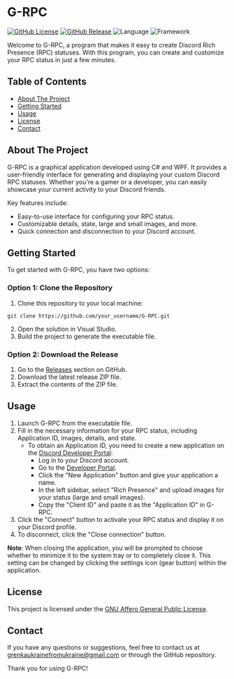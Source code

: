 # G-RPC

[![GitHub License](https://img.shields.io/github/license/GrenkaUkraine/G-RPC)](LICENSE)
[![GitHub Release](https://img.shields.io/github/v/release/GrenkaUkraine/G-RPC)](https://github.com/your_username/G-RPC/releases)
![Language](https://img.shields.io/badge/language-C%23-blue)
![Framework](https://img.shields.io/badge/framework-WPF-blueviolet)

Welcome to G-RPC, a program that makes it easy to create Discord Rich Presence (RPC) statuses. With this program, you can create and customize your RPC status in just a few minutes.

## Table of Contents

- [About The Project](#about-the-project)
- [Getting Started](#getting-started)
- [Usage](#usage)
- [License](#license)
- [Contact](#contact)

## About The Project

G-RPC is a graphical application developed using C# and WPF. It provides a user-friendly interface for generating and displaying your custom Discord RPC statuses. Whether you're a gamer or a developer, you can easily showcase your current activity to your Discord friends.

Key features include:
- Easy-to-use interface for configuring your RPC status.
- Customizable details, state, large and small images, and more.
- Quick connection and disconnection to your Discord account.

## Getting Started

To get started with G-RPC, you have two options:

### Option 1: Clone the Repository

1. Clone this repository to your local machine:
```
git clone https://github.com/your_username/G-RPC.git
```
2. Open the solution in Visual Studio.
3. Build the project to generate the executable file.

### Option 2: Download the Release

1. Go to the [Releases](https://github.com/GrenkaUkraine/G-RPC/releases) section on GitHub.
2. Download the latest release ZIP file.
3. Extract the contents of the ZIP file.

## Usage

1. Launch G-RPC from the executable file.
2. Fill in the necessary information for your RPC status, including Application ID, images, details, and state.
    - To obtain an Application ID, you need to create a new application on the [Discord Developer Portal](https://discord.com/developers/applications):
      - Log in to your Discord account.
      - Go to the [Developer Portal](https://discord.com/developers/applications).
      - Click the "New Application" button and give your application a name.
      - In the left sidebar, select "Rich Presence" and upload images for your status (large and small images).
      - Copy the "Client ID" and paste it as the "Application ID" in G-RPC.
3. Click the "Connect" button to activate your RPC status and display it on your Discord profile.
4. To disconnect, click the "Close connection" button.

**Note**: When closing the application, you will be prompted to choose whether to minimize it to the system tray or to completely close it. This setting can be changed by clicking the settings icon (gear button) within the application.

## License

This project is licensed under the [GNU Affero General Public License](LICENSE).

## Contact

If you have any questions or suggestions, feel free to contact us at [grenkaukrainefromukraine@gmail.com](mailto:grenkaukrainefromukraine@gmail.com) or through the GitHub repository.

Thank you for using G-RPC!